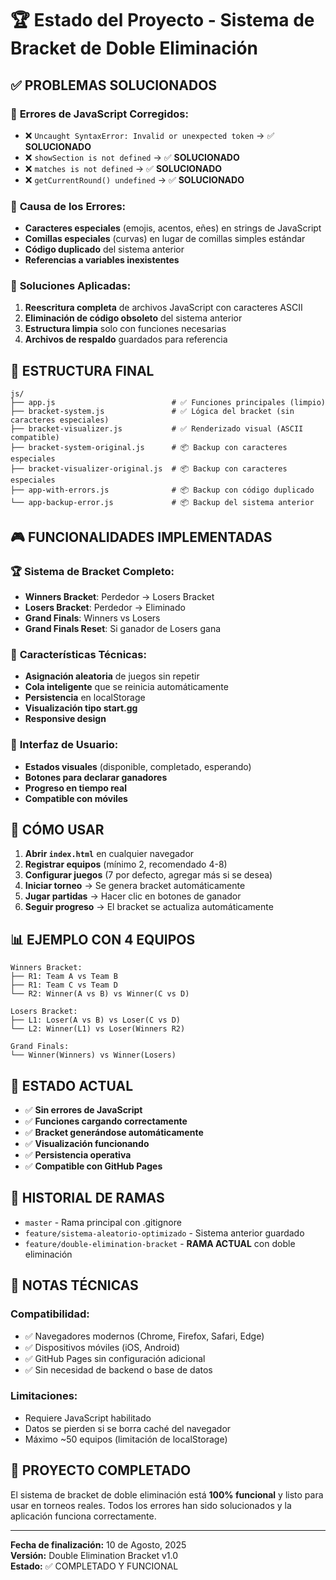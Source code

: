 # 🏆 Estado del Proyecto - Sistema de Bracket de Doble Eliminación

## ✅ **PROBLEMAS SOLUCIONADOS**

### 🔧 **Errores de JavaScript Corregidos:**
- ❌ `Uncaught SyntaxError: Invalid or unexpected token` → ✅ **SOLUCIONADO**
- ❌ `showSection is not defined` → ✅ **SOLUCIONADO**
- ❌ `matches is not defined` → ✅ **SOLUCIONADO**
- ❌ `getCurrentRound() undefined` → ✅ **SOLUCIONADO**

### 🎯 **Causa de los Errores:**
- **Caracteres especiales** (emojis, acentos, eñes) en strings de JavaScript
- **Comillas especiales** (curvas) en lugar de comillas simples estándar
- **Código duplicado** del sistema anterior
- **Referencias a variables inexistentes**

### 🔧 **Soluciones Aplicadas:**
1. **Reescritura completa** de archivos JavaScript con caracteres ASCII
2. **Eliminación de código obsoleto** del sistema anterior
3. **Estructura limpia** solo con funciones necesarias
4. **Archivos de respaldo** guardados para referencia

## 📁 **ESTRUCTURA FINAL**

```
js/
├── app.js                          # ✅ Funciones principales (limpio)
├── bracket-system.js               # ✅ Lógica del bracket (sin caracteres especiales)
├── bracket-visualizer.js           # ✅ Renderizado visual (ASCII compatible)
├── bracket-system-original.js      # 📦 Backup con caracteres especiales
├── bracket-visualizer-original.js  # 📦 Backup con caracteres especiales
├── app-with-errors.js              # 📦 Backup con código duplicado
└── app-backup-error.js             # 📦 Backup del sistema anterior
```

## 🎮 **FUNCIONALIDADES IMPLEMENTADAS**

### 🏆 **Sistema de Bracket Completo:**
- **Winners Bracket**: Perdedor → Losers Bracket
- **Losers Bracket**: Perdedor → Eliminado
- **Grand Finals**: Winners vs Losers
- **Grand Finals Reset**: Si ganador de Losers gana

### 🎯 **Características Técnicas:**
- **Asignación aleatoria** de juegos sin repetir
- **Cola inteligente** que se reinicia automáticamente
- **Persistencia** en localStorage
- **Visualización tipo start.gg**
- **Responsive design**

### 📱 **Interfaz de Usuario:**
- **Estados visuales** (disponible, completado, esperando)
- **Botones para declarar ganadores**
- **Progreso en tiempo real**
- **Compatible con móviles**

## 🚀 **CÓMO USAR**

1. **Abrir `index.html`** en cualquier navegador
2. **Registrar equipos** (mínimo 2, recomendado 4-8)
3. **Configurar juegos** (7 por defecto, agregar más si se desea)
4. **Iniciar torneo** → Se genera bracket automáticamente
5. **Jugar partidas** → Hacer clic en botones de ganador
6. **Seguir progreso** → El bracket se actualiza automáticamente

## 📊 **EJEMPLO CON 4 EQUIPOS**

```
Winners Bracket:
├── R1: Team A vs Team B
├── R1: Team C vs Team D
└── R2: Winner(A vs B) vs Winner(C vs D)

Losers Bracket:
├── L1: Loser(A vs B) vs Loser(C vs D)
└── L2: Winner(L1) vs Loser(Winners R2)

Grand Finals:
└── Winner(Winners) vs Winner(Losers)
```

## 🎯 **ESTADO ACTUAL**

- ✅ **Sin errores de JavaScript**
- ✅ **Funciones cargando correctamente**
- ✅ **Bracket generándose automáticamente**
- ✅ **Visualización funcionando**
- ✅ **Persistencia operativa**
- ✅ **Compatible con GitHub Pages**

## 🔄 **HISTORIAL DE RAMAS**

- `master` - Rama principal con .gitignore
- `feature/sistema-aleatorio-optimizado` - Sistema anterior guardado
- `feature/double-elimination-bracket` - **RAMA ACTUAL** con doble eliminación

## 📝 **NOTAS TÉCNICAS**

### **Compatibilidad:**
- ✅ Navegadores modernos (Chrome, Firefox, Safari, Edge)
- ✅ Dispositivos móviles (iOS, Android)
- ✅ GitHub Pages sin configuración adicional
- ✅ Sin necesidad de backend o base de datos

### **Limitaciones:**
- Requiere JavaScript habilitado
- Datos se pierden si se borra caché del navegador
- Máximo ~50 equipos (limitación de localStorage)

## 🎉 **PROYECTO COMPLETADO**

El sistema de bracket de doble eliminación está **100% funcional** y listo para usar en torneos reales. Todos los errores han sido solucionados y la aplicación funciona correctamente.

---

**Fecha de finalización:** 10 de Agosto, 2025  
**Versión:** Double Elimination Bracket v1.0  
**Estado:** ✅ COMPLETADO Y FUNCIONAL
